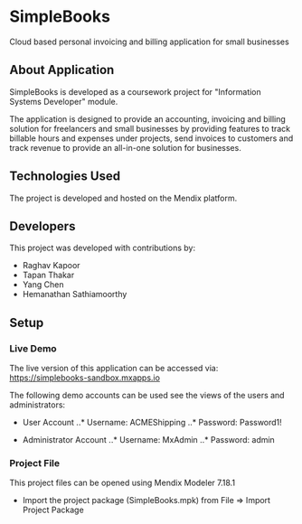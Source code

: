 # SimpleBooks
Cloud based personal invoicing and billing application for small businesses

## About Application

SimpleBooks is developed as a coursework project for "Information Systems Developer" module.

The application is designed to provide an accounting, invoicing and billing solution for freelancers and small businesses by providing features to track billable hours and expenses under projects, send invoices to customers and track revenue to provide an all-in-one solution for businesses.

## Technologies Used

The project is developed and hosted on the Mendix platform.

## Developers

This project was developed with contributions by:

* Raghav Kapoor
* Tapan Thakar
* Yang Chen
* Hemanathan Sathiamoorthy

## Setup

### Live Demo
The live version of this application can be accessed via: https://simplebooks-sandbox.mxapps.io

The following demo accounts can be used see the views of the users and administrators:

* User Account
..* Username: ACMEShipping
..* Password: Password1!

* Administrator Account
..* Username: MxAdmin
..* Password: admin

### Project File
This project files can be opened using Mendix Modeler 7.18.1
* Import the project package (SimpleBooks.mpk) from File => Import Project Package
